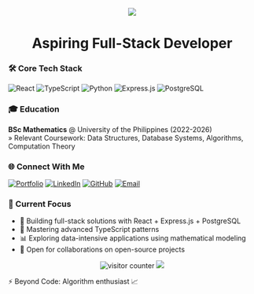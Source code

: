 <p align="center">
  <img src="https://capsule-render.vercel.app/api?type=waving&color=gradient&height=100&section=header&text=John%20Lester%20Escarlan&fontSize=32&fontColor=ffffff&animation=fadeIn"/>
</p>

<h1 align="center">Aspiring Full-Stack Developer</h1>

### 🛠 Core Tech Stack
![React](https://img.shields.io/badge/-React-61DAFB?style=flat-square&logo=react&logoColor=black)
![TypeScript](https://img.shields.io/badge/-TypeScript-3178C6?style=flat-square&logo=typescript&logoColor=white)
![Python](https://img.shields.io/badge/-Python-3776AB?style=flat-square&logo=python&logoColor=white)
![Express.js](https://img.shields.io/badge/-Express.js-000000?style=flat-square&logo=express&logoColor=white)
![PostgreSQL](https://img.shields.io/badge/-PostgreSQL-4169E1?style=flat-square&logo=postgresql&logoColor=white)

### 🎓 Education
**BSc Mathematics** @ University of the Philippines (2022-2026)  
» Relevant Coursework: Data Structures, Database Systems, Algorithms, Computation Theory

### 🌐 Connect With Me
[![Portfolio](https://img.shields.io/badge/🌐_Portfolio-FF4088?style=for-the-badge&logo=vercel&logoColor=white)](https://john-lester-escarlan-portfolio.vercel.app/)
[![LinkedIn](https://img.shields.io/badge/LinkedIn-0077B5?style=for-the-badge&logo=linkedin&logoColor=white)](https://www.linkedin.com/in/john-lester-escarlan/)
[![GitHub](https://img.shields.io/badge/GitHub-181717?style=for-the-badge&logo=github&logoColor=white)](https://github.com/jlescarlan11)
[![Email](https://img.shields.io/badge/Email-D14836?style=for-the-badge&logo=gmail&logoColor=white)](mailto:jnescarlan@up.edu.ph)

### 🚀 Current Focus
- 🔭 Building full-stack solutions with React + Express.js + PostgreSQL
- 🌱 Mastering advanced TypeScript patterns
- 📊 Exploring data-intensive applications using mathematical modeling
- 🤝 Open for collaborations on open-source projects

<p align="center"> <img src="https://komarev.com/ghpvc/?username=jlescarlan11&label=Profile%20Views&color=0e75b6&style=flat" alt="visitor counter"/> <img src="https://capsule-render.vercel.app/api?type=waving&color=gradient&height=100&section=footer"/> </p>
⚡ Beyond Code: Algorithm enthusiast 📈
